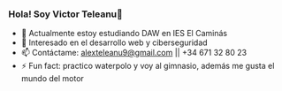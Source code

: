 ### Hola! Soy Victor Teleanu👋

- 🌱 Actualmente estoy estudiando DAW en IES El Caminás
- 🤔 Interesado en el desarrollo web y ciberseguridad
- 📫 Contáctame: alexteleanu9@gmail.com || +34 671 32 80 23
- ⚡ Fun fact: practico waterpolo y voy al gimnasio, además me gusta el mundo del motor
